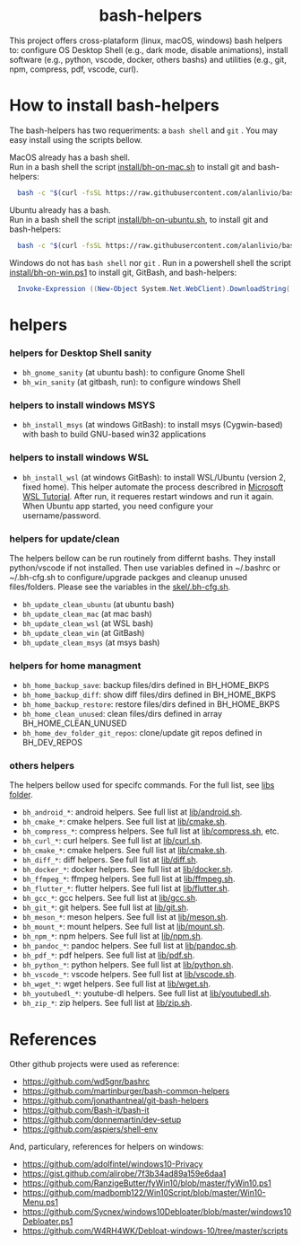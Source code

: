 <h1 align="center">bash-helpers</h1>

This project offers cross-plataform (linux, macOS, windows) bash helpers to: configure OS Desktop Shell (e.g., dark mode, disable animations), install software (e.g., python, vscode, docker, others bashs) and utilities (e.g., git, npm, compress, pdf, vscode, curl).

# How to install bash-helpers

The bash-helpers has two requeriments: a `bash shell` and `git` . You may easy install using the scripts bellow.

MacOS already has a bash shell.  
Run in a bash shell the script [install/bh-on-mac.sh](install/bh-on-mac.sh) to install git and bash-helpers:

```bash
  bash -c "$(curl -fsSL https://raw.githubusercontent.com/alanlivio/bash-helpers/master/install/bh-on-mac.sh)"
```

Ubuntu already has a bash.  
Run in a bash shell the script [install/bh-on-ubuntu.sh](install/bh-on-ubuntu.sh), to install git and bash-helpers:

```bash
  bash -c "$(curl -fsSL https://raw.githubusercontent.com/alanlivio/bash-helpers/master/install/bh-on-ubuntu.sh)"
```

Windows do not has `bash shell` nor `git` .
Run in a powershell shell the script [install/bh-on-win.ps1](install/bh-on-win.ps1) to install git, GitBash, and bash-helpers:

```powershell
  Invoke-Expression ((New-Object System.Net.WebClient).DownloadString('https://raw.githubusercontent.com/alanlivio/bash-helpers/master/install/bh-on-win.ps1'))
```

# helpers

### helpers for Desktop Shell sanity

* `bh_gnome_sanity` (at ubuntu bash): to configure Gnome Shell
* `bh_win_sanity` (at gitbash, run): to configure windows Shell

### helpers to install windows MSYS

* `bh_install_msys` (at windows GitBash): to install msys (Cygwin-based) with bash to build GNU-based win32 applications

### helpers to install windows WSL

* `bh_install_wsl` (at windows GitBash): to install WSL/Ubuntu (version 2, fixed home). This helper automate the process describred in [Microsoft WSL Tutorial](https://docs.microsoft.com/en-us/windows/wsl/wsl2-install). After run, it requeres restart windows and run it again. When Ubuntu app started, you need configure your username/password.

### helpers for update/clean

The helpers bellow can be run routinely from differnt bashs. They install python/vscode if not installed. Then use variables defined in ~/.bashrc or ~/.bh-cfg.sh to configure/upgrade packges and cleanup unused files/folders. Please see the variables in the [skel/.bh-cfg.sh](skel/.bh-cfg.sh).

* `bh_update_clean_ubuntu` (at ubuntu bash)
* `bh_update_clean_mac` (at mac bash)
* `bh_update_clean_wsl` (at WSL bash)
* `bh_update_clean_win` (at GitBash)
* `bh_update_clean_msys` (at msys bash)

### helpers for home managment

* `bh_home_backup_save`: backup files/dirs defined in BH_HOME_BKPS
* `bh_home_backup_diff`: show diff files/dirs defined in BH_HOME_BKPS
* `bh_home_backup_restore`: restore files/dirs defined in BH_HOME_BKPS
* `bh_home_clean_unused`: clean files/dirs defined in array BH_HOME_CLEAN_UNUSED
* `bh_home_dev_folder_git_repos`: clone/update git repos defined in BH_DEV_REPOS

### others helpers

The helpers bellow used for specifc commands. For the full list, see [libs folder](lib/).

* `bh_android_*`: android helpers. See full list at [lib/android.sh](lib/android.sh).
* `bh_cmake_*`: cmake helpers. See full list at [lib/cmake.sh](lib/cmake.sh).
* `bh_compress_*`: compress helpers. See full list at [lib/compress.sh](lib/compress.sh), etc.
* `bh_curl_*`: curl helpers. See full list at [lib/curl.sh](lib/curl.sh).
* `bh_cmake_*`: cmake helpers. See full list at [lib/cmake.sh](lib/cmake.sh).
* `bh_diff_*`: diff helpers. See full list at [lib/diff.sh](lib/diff.sh).
* `bh_docker_*`: docker helpers. See full list at [lib/docker.sh](lib/docker.sh).
* `bh_ffmpeg_*`: ffmpeg helpers. See full list at [lib/ffmpeg.sh](lib/ffmpeg.sh).
* `bh_flutter_*`: flutter helpers. See full list at [lib/flutter.sh](lib/flutter.sh).
* `bh_gcc_*`: gcc helpers. See full list at [lib/gcc.sh](lib/gcc.sh).
* `bh_git_*`: git helpers. See full list at [lib/git.sh](lib/git.sh).
* `bh_meson_*`: meson helpers. See full list at [lib/meson.sh](lib/meson.sh).
* `bh_mount_*`: mount helpers. See full list at [lib/mount.sh](lib/mount.sh).
* `bh_npm_*`: npm helpers. See full list at [lib/npm.sh](lib/mount.sh).
* `bh_pandoc_*`: pandoc helpers. See full list at [lib/pandoc.sh](lib/pandoc.sh).
* `bh_pdf_*`: pdf helpers. See full list at [lib/pdf.sh](lib/pdf.sh).
* `bh_python_*`: python helpers. See full list at [lib/python.sh](lib/python.sh).
* `bh_vscode_*`: vscode helpers. See full list at [lib/vscode.sh](lib/vscode.sh).
* `bh_wget_*`: wget helpers. See full list at [lib/wget.sh](lib/wget.sh).
* `bh_youtubedl_*`: youtube-dl helpers. See full list at [lib/youtubedl.sh](lib/youtubedl.sh).
* `bh_zip_*`: zip helpers. See full list at [lib/zip.sh](lib/zip.sh).  


# References

Other github projects were used as reference:

* https://github.com/wd5gnr/bashrc
* https://github.com/martinburger/bash-common-helpers
* https://github.com/jonathantneal/git-bash-helpers
* https://github.com/Bash-it/bash-it
* https://github.com/donnemartin/dev-setup
* https://github.com/aspiers/shell-env

And, particulary, references for helpers on windows:

* https://github.com/adolfintel/windows10-Privacy
* https://gist.github.com/alirobe/7f3b34ad89a159e6daa1
* https://github.com/RanzigeButter/fyWin10/blob/master/fyWin10.ps1
* https://github.com/madbomb122/Win10Script/blob/master/Win10-Menu.ps1
* https://github.com/Sycnex/windows10Debloater/blob/master/windows10Debloater.ps1
* https://github.com/W4RH4WK/Debloat-windows-10/tree/master/scripts
